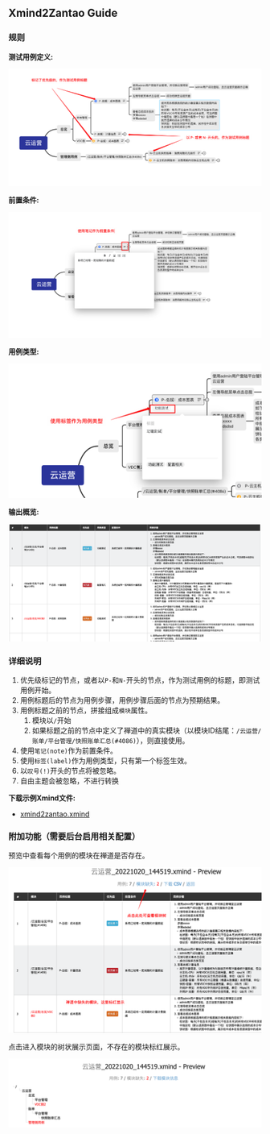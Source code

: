 ## Xmind2Zantao Guide

### 规则
**测试用例定义:**

![测试用例标记](测试用例标记.png)

**前置条件:**

![前置条件](前置条件.png)


**用例类型:**

![用例类型](用例类型.png)

**输出概览:**

![输出预览](输出预览.png)

### 详细说明

1. 优先级标记的节点，或者以`P-`和`N-`开头的节点，作为测试用例的标题，即测试用例开始。
2. 用例标题后的节点为用例步骤，用例步骤后面的节点为预期结果。
3. 用例标题之前的节点，拼接组成`模块`属性。
   1. 模块以`/`开始
   2. 如果标题之前的节点中定义了禅道中的真实模块（以模块ID结尾：`/云运营/账单/平台管理/快照账单汇总(#4086)`），则直接使用。
4. 使用`笔记(note)`作为前置条件。
5. 使用`标签(label)`作为用例类型，只有第一个标签生效。
6. 以`叹号(!)`开头的节点将被忽略。
7. 自由主题会被忽略，不进行转换


**下载示例Xmind文件:**

- [xmind2zantao.xmind](xmind2zantao.xmind)

### 附加功能（需要后台启用相关配置）

预览中查看每个用例的模块在禅道是否存在。

![禅道模块提示](禅道模块提示.png)

点击进入模块的树状展示页面，不存在的模块标红展示。

![禅道模块树展示](禅道模块树展示.png)
